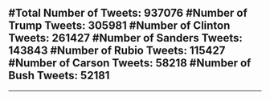 #Total Number of Tweets: 937076 
#Number of Trump Tweets: 305981
#Number of Clinton Tweets: 261427
#Number of Sanders Tweets: 143843
#Number of Rubio Tweets: 115427
#Number of Carson Tweets: 58218
#Number of Bush Tweets: 52181
---
---

